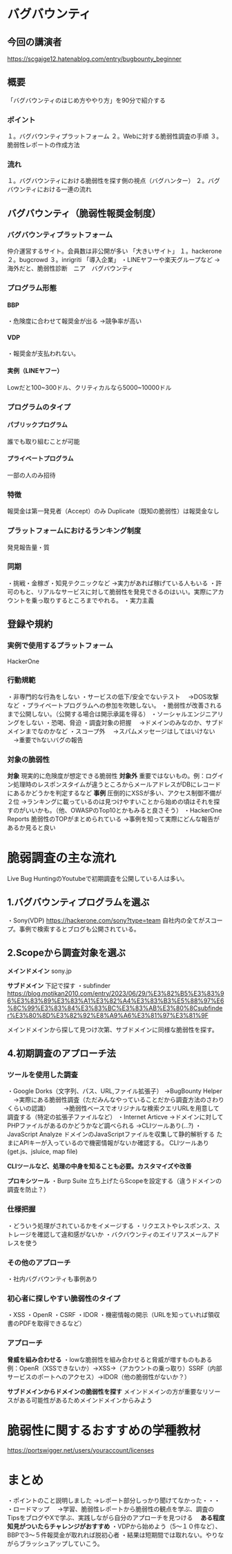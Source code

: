 # バグバウンティ
## 今回の講演者
https://scgajge12.hatenablog.com/entry/bugbounty_beginner

##  概要
「バグバウンティのはじめ方ややり方」を90分で紹介する
### ポイント
１。バグバウンティプラットフォーム
２。Webに対する脆弱性調査の手順
３。脆弱性レポートの作成方法
### 流れ
１。バグバウンティにおける脆弱性を探す側の視点（バグハンター）
２。バグバウンティにおける一連の流れ

## バグバウンティ（脆弱性報奨金制度）
### バグバウンティプラットフォーム
仲介運営するサイト。会員数は非公開が多い
「大きいサイト」
１。hackerone 
２。bugcrowd
３。inrigriti
「導入企業」
・LINEヤフーや楽天グループなど
→海外だと、脆弱性診断　ニア　バグバウンティ

### プログラム形態
#### BBP
・危険度に合わせて報奨金が出る
→競争率が高い
#### VDP
・報奨金が支払われない。

#### 実例（LINEヤフー）
Lowだと100~300ドル、クリティカルなら5000~10000ドル

### プログラムのタイプ
#### パブリックプログラム
誰でも取り組むことが可能
#### プライベートプログラム
一部の人のみ招待

### 特徴
報奨金は第一発見者（Accept）のみ
Duplicate（既知の脆弱性）は報奨金なし

### プラットフォームにおけるランキング制度
発見報告量・質

### 同期
・挑戦・金稼ぎ・知見テクニックなど
→実力があれば稼げている人もいる
・許可のもと、リアルなサービスに対して脆弱性を発見できるのはいい。実際にアカウントを乗っ取りするところまでやれる。
・実力主義

## 登録や規約
### 実例で使用するプラットフォーム
HackerOne
### 行動規範
・非専門的な行為をしない
・サービスの低下/安全でないテスト
　→DOS攻撃など
・プライベートプログラムへの参加を吹聴しない。
・脆弱性が改善されるまで公開しない。（公開する場合は開示承諾を得る）
・ソーシャルエンジニアリングをしない
・恐喝、脅迫
・調査対象の把握
　→ドメインのみなのか、サブドメインまでなのかなど
・スコープ外
　→スパムメッセージはしてはいけない
　→重要でhないバグの報告

### 対象の脆弱性
**対象**
現実的に危険度が想定できる脆弱性
**対象外**
重要ではないもの。例：ログイン処理時のレスポンスタイムが違うところからメールアドレスがDBにレコードにあるかどうかを判定するなど
**事例**
圧倒的にXSSが多い、アクセス制御不備が２位
→ランキングに載っているのは見つけやすいことから始めの頃はそれを探すのがいいかも。（他、OWASPのTop10とかもみると良さそう）
・HackerOne Reports
脆弱性のTOPがまとめられている
→事例を知って実際にどんな報告があるか見ると良い

# 脆弱調査の主な流れ
Live Bug HuntingのYoutubeで初期調査を公開している人は多い。
## 1.バグバウンティプログラムを選ぶ
・Sony(VDP)
 https://hackerone.com/sony?type=team
 自社内の全てがスコープ。事例で検索するとブログも公開されている。

## 2.Scopeから調査対象を選ぶ
**メインドメイン**
 sony.jp

**サブドメイン**
下記で探す
 ・subfinder
 https://blog.motikan2010.com/entry/2023/06/29/%E3%82%B5%E3%83%96%E3%83%89%E3%83%A1%E3%82%A4%E3%83%B3%E5%88%97%E6%8C%99%E3%83%84%E3%83%BC%E3%83%AB%E3%80%8Csubfinder%E3%80%8D%E3%82%92%E8%A9%A6%E3%81%97%E3%81%9F

メインドメインから探して見つけ次第、サブドメインに同様な脆弱性を探す。

## 4.初期調査のアプローチ法
### ツールを使用した調査
・Google Dorks（文字列、パス、URL,ファイル拡張子）
→BugBounty Helper
　→実際にある脆弱性調査（ただみんなやっていることだから調査方法のさわりくらいの認識）
　　→脆弱性ベースでオリジナルな検索クエリURLを用意して調査する（特定の拡張子ファイルなど）
・Internet Articve
→ドメインに対してPHPファイルがあるのかどうかなど調べられる
→CLIツールあり(...?)
・JavaScript Analyze
ドメインのJavaScriptファイルを収集して静的解析する
たまにAPIキーが入っているので機密情報がないか確認する。
CLIツールあり(get.js、jsluice, map file)

**CLIツールなど、処理の中身を知ることも必要。カスタマイズや改善**

**プロキシツール**
・Burp Suite
立ち上げたらScopeを設定する（違うドメインの調査を防止？）

### 仕様把握
・どういう処理がされているかをイメージする
・リクエストやレスポンス、ストレージを確認して違和感がないか
・バクバウンティのエイリアスメールアドレスを使う

### その他のアプローチ
・社内バグバウンティも事例あり

### 初心者に探しやすい脆弱性のタイプ
・XSS
・OpenR
・CSRF
・IDOR
・機密情報の開示（URLを知っていれば領収書のPDFを取得できるなど）

### アプローチ
**脅威を組み合わせる**
・lowな脆弱性を組み合わせると脅威が増すものもある
例：OpenR（XSSできないか）→XSS→（アカウントの乗っ取り）SSRF（内部サービスのポートへのアクセス）→IDOR（他の脆弱性がないか？）

**サブドメインからドメインの脆弱性を探す**
メインドメインの方が重要なリソースがある可能性があるためメインドメインからみよう

# 脆弱性に関するおすすめの学種教材
https://portswigger.net/users/youraccount/licenses

# まとめ
・ポイントのこと説明しました
→レポート部分しっかり聞けてなかった・・・
・ロードマップ
　→学習、脆弱性レポートから脆弱性の観点を学ぶ、調査のTipsをブログやXで学ぶ、実践しながら自分のアプローチを見つける
　**ある程度知見がついたらチャレンジがおすすめ**
・VDPから始めよう（5〜１０件など）、BBPで3〜５件報奨金が取れれば脱初心者
・結果は短期間では取れない。やりながらブラッシュアップしていこう。
